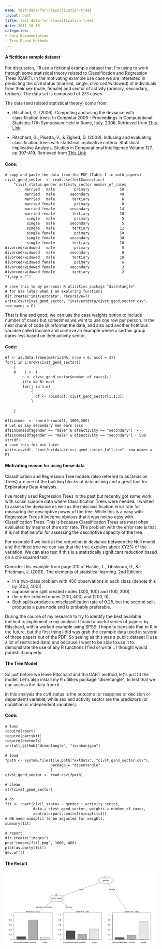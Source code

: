 ```yaml
---
name: test-data-for-classification-trees
layout: post
title: test-data-for-classification-trees
date: 2013-10-10
categories:
- Data Documentation
- Tree-Based Methods
---
```

#### A fictitious sample dataset
For discussion, I'll use a fictional example dataset that I'm using to work through some statistical theory related to Classification and Regression Trees (CART).
In the motivating example use case we are interested in predicting the civil status (married, single, divorced/widowed) of individuals from their sex (male, female) and sector of activity (primary, secondary, tertiary). The data set is composed of 273 cases.

The data (and related statistical theory) come from:

- Ritschard, G. (2006). Computing and using the deviance with classification trees. In Compstat 2006 - Proceedings in Computational Statistics 17th Symposium Held in Rome, Italy, 2006. Retrieved from [This Link](http://mephisto.unige.ch/pub/publications/gr/ritschard_compstat06.pdf)

- Ritschard, G., Pisetta, V., & Zighed, D. (2008). Inducing and evaluating classification trees with statistical implicative criteria. Statistical Implicative Analysis. Studies in Computational Intelligence Volume 127, pp 397-419. Retrieved from [This Link](http://mephisto.unige.ch/pub/publications/gr/ritsch-pisetta-zighed_bookGras_rev.pdf)

#### Code:
    # copy and paste the data from the PDF (Table 1 in both papers)
    civst_gend_sector  <- read.csv(textConnection(
        "civil_status gender activity_sector number_of_cases
             married   male         primary              50
             married   male       secondary              40
             married   male        tertiary               6
             married female         primary               0
             married female       secondary              14
             married female        tertiary              10
              single   male         primary               5
              single   male       secondary               5
              single   male        tertiary              12
              single female         primary              50
              single female       secondary              30
              single female        tertiary              18
    divorced/widowed   male         primary               5
    divorced/widowed   male       secondary               8
    divorced/widowed   male        tertiary              10
    divorced/widowed female         primary               6
    divorced/widowed female       secondary               2
    divorced/widowed female        tertiary               2
    "),sep = "")

    # save this to my personal R utilities package "disentangle" 
    # for use later when I am exploring functions
    dir.create("inst/extdata", recursive=T)
    write.csv(civst_gend_sector, "inst/extdata/civst_gend_sector.csv", row.names = F)

<p></p>

That is fine and good, we can use the case weights option to include number of cases but sometimes we want to use one row per person.
In the next chunk of code I;ll reformat the data, and also add another fictitious variable called income and contrive an example where a certain group earns less based on their activity sector.

#### Code:
    df <- as.data.frame(matrix(NA, nrow = 0, ncol = 3))
    for(i in 1:nrow(civst_gend_sector))
        {
        #    i <- 1
            n <- civst_gend_sector$number_of_cases[i]
            if(n == 0) next
            for(j in 1:n)
                {
                  df <- rbind(df, civst_gend_sector[i,1:3])              
                }
     
        }

    df$income  <- rnorm(nrow(df), 1000,200)
    # Let us say secondary men earn less
    df$income[df$gender == "male" & df$activity == "secondary"]  <- df$income[df$gender == "male" & df$activity == "secondary"] - 500
    str(df)
    # save this for use later
    write.csv(df, "inst/extdata/civst_gend_sector_full.csv", row.names = F)

#### Motivating reason for using these data
Classification and Regression Tree models (also referred to as Decision Trees) are one of the building blocks of data mining and a great tool for Exploratory Data Analysis.

I've mostly used Regression Trees in the past but recently got some work with social science data where Classification Trees were needed.  I wanted to assess the deviance as well as the misclassification error rate for measuring the descriptive power of the tree.  While this is a easy with Regression Trees it became obvious that it was not so easy with Classification Trees.  This is because Classification Trees are most often evaluated by means of the error rate. The problem with the error rate is that it is not that helpful for assessing the descriptive capacity of the tree.

For example if we look at the reduction in deviance between the Null model and the fitted tree we can say that the tree explains about XYZ% of the variation. We can also test if this is a statistically significant reduction based on a chi-squared test.

Consider this example from page 310 of Hastie, T., Tibshirani, R., & Friedman, J. (2001). The elements of statistical learning. 2nd Edition:

- in a two-class problem with 400 observations in each class (denote this by (400, 400))
- suppose one split created nodes (300, 100) and (100, 300), 
- the other created nodes (200, 400) and (200, 0). 
- Both splits produce a misclassification rate of 0.25, but the second split produces a pure node and is probably preferable.

During the course of my research to try to identify the best available method to implement in my analysis I found a useful series of papers by Ritschard, with a worked example using SPSS.  I hope to translate that to R in the future, but the first thing I did was grab the example data used in several of those papers out of the PDF.  So seeing as this was a public dataset (I use a lot of restricted data) and because I want to be able to use it to demonstrate the use of any R functions I find or write... I thought would publish it properly.  

#### The Tree Model
So just before we leave Ritschard and the CART method, let's just fit the model.  Let's also install my R utilities package "disentangle", to test that we can access the data from it.

In this analysis the civil status is the outcome (or response or decision or dependent) variable, while sex and activity sector are the predictors (or condition or independent variables). 

#### Code: 
    # func
    require(rpart)
    require(partykit) 
    require(devtools)
    install_github("disentangle", "ivanhanigan")
    
    # load
    fpath <- system.file(file.path("extdata", "civst_gend_sector.csv"),
                         package = "disentangle"
                         )
    civst_gend_sector <- read.csv(fpath)

    # clean
    str(civst_gend_sector)
    
    # do
    fit <- rpart(civil_status ~ gender + activity_sector,
                 data = civst_gend_sector, weights = number_of_cases,
                 control=rpart.control(minsplit=1))
    # NB need minsplit to be adjusted for weights.
    summary(fit)
      
    # report
    dir.create("images")
    png("images/fit1.png", 1000, 480)
    plot(as.party(fit))
    dev.off()

#### The Result
![fit1.png](/images/fit1.png)
